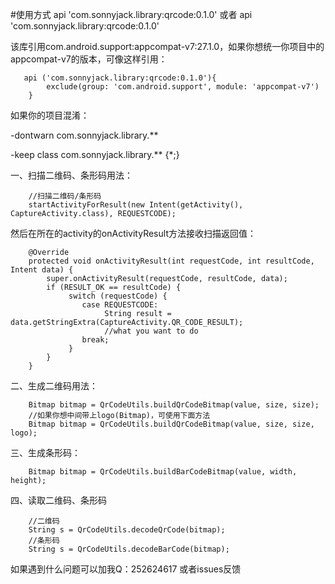 #使用方式
    api 'com.sonnyjack.library:qrcode:0.1.0'  或者
    api 'com.sonnyjack.library:qrcode:0.1.0'
    
该库引用com.android.support:appcompat-v7:27.1.0，如果你想统一你项目中的appcompat-v7的版本，可像这样引用：

       api ('com.sonnyjack.library:qrcode:0.1.0'){
            exclude(group: 'com.android.support', module: 'appcompat-v7')
        }

如果你的项目混淆：

-dontwarn com.sonnyjack.library.**

-keep class com.sonnyjack.library.** {*;}

一、扫描二维码、条形码用法：

        //扫描二维码/条形码
        startActivityForResult(new Intent(getActivity(), CaptureActivity.class), REQUESTCODE);

   然后在所在的activity的onActivityResult方法接收扫描返回值：

        @Override
        protected void onActivityResult(int requestCode, int resultCode, Intent data) {
            super.onActivityResult(requestCode, resultCode, data);
            if (RESULT_OK == resultCode) {
                 switch (requestCode) {
                    case REQUESTCODE:
                         String result = data.getStringExtra(CaptureActivity.QR_CODE_RESULT);
                         //what you want to do
                    break;
                 }
            }
        }
        

二、生成二维码用法：

        Bitmap bitmap = QrCodeUtils.buildQrCodeBitmap(value, size, size);
        //如果你想中间带上logo(Bitmap)，可使用下面方法
        Bitmap bitmap = QrCodeUtils.buildQrCodeBitmap(value, size, size, logo);
三、生成条形码：

        Bitmap bitmap = QrCodeUtils.buildBarCodeBitmap(value, width, height);
四、读取二维码、条形码

        //二维码
        String s = QrCodeUtils.decodeQrCode(bitmap);
        //条形码
        String s = QrCodeUtils.decodeBarCode(bitmap);

如果遇到什么问题可以加我Q：252624617  或者issues反馈